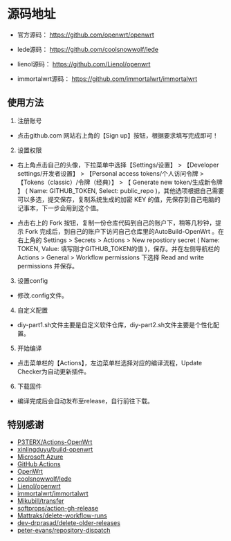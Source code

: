 
# 源码地址

- 官方源码：    https://github.com/openwrt/openwrt      

- lede源码：    https://github.com/coolsnowwolf/lede  

- lienol源码：  https://github.com/Lienol/openwrt 

- immortalwrt源码： https://github.com/immortalwrt/immortalwrt


## 使用方法

1. 注册账号

- 点击github.com 网站右上角的【Sign up】按钮，根据要求填写完成即可！


2. 设置权限

- 右上角点击自己的头像，下拉菜单中选择【Settings/设置】 > 【Developer settings/开发者设置】 > 【Personal access tokens/个人访问令牌 > 【Tokens（classic）/令牌（经典）】 > 【 Generate new token/生成新令牌 】 ( Name: GITHUB_TOKEN, Select: public_repo )，其他选项根据自己需要可以多选，提交保存，复制系统生成的加密 KEY 的值，先保存到自己电脑的记事本，下一步会用到这个值。

- 点击右上的 Fork 按钮，复制一份仓库代码到自己的账户下，稍等几秒钟，提示 Fork 完成后，到自己的账户下访问自己仓库里的AutoBuild-OpenWrt 。在右上角的 Settings > Secrets > Actions > New repostiory secret ( Name: TOKEN, Value: 填写刚才GITHUB_TOKEN的值 )，保存。并在左侧导航栏的 Actions > General > Workflow permissions 下选择 Read and write permissions 并保存。


3. 设置config
   
- 修改.config文件。


4. 自定义配置

 - diy-part1.sh文件主要是自定义软件仓库，diy-part2.sh文件主要是个性化配置。

    
   
5. 开始编译
 
 - 点击菜单栏的【Actions】，左边菜单栏选择对应的编译流程，Update Checker为自动更新插件。
 
 
6. 下载固件
 - 编译完成后会自动发布至release，自行前往下载。


 ## 特别感谢

 - [P3TERX/Actions-OpenWrt](https://github.com/P3TERX/Actions-OpenWrt)
 - [xinlingduyu/build-openwrt](https://github.com/xinlingduyu/build-openwrt)
 - [Microsoft Azure](https://azure.microsoft.com)
 - [GitHub Actions](https://github.com/features/actions)
 - [OpenWrt](https://github.com/openwrt/openwrt)
 - [coolsnowwolf/lede](https://github.com/coolsnowwolf/lede)
 - [Lienol/openwrt](https://github.com/Lienol/openwrt)
 - [immortalwrt/immortalwrt](https://github.com/immortalwrt/immortalwrt)
 - [Mikubill/transfer](https://github.com/Mikubill/transfer)
 - [softprops/action-gh-release](https://github.com/softprops/action-gh-release)
 - [Mattraks/delete-workflow-runs](https://github.com/Mattraks/delete-workflow-runs)
 - [dev-drprasad/delete-older-releases](https://github.com/dev-drprasad/delete-older-releases)
 - [peter-evans/repository-dispatch](https://github.com/peter-evans/repository-dispatch)

  
